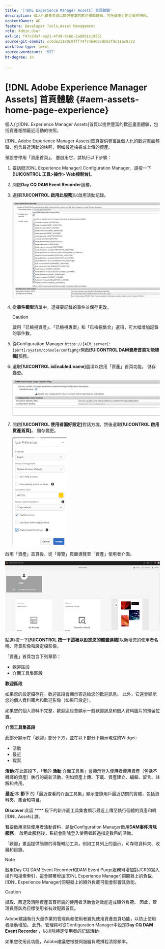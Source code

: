 ```yaml
---
title: '[!DNL Experience Manager Assets] 首頁體驗'
description: 個人化資產首頁以提供豐富的歡迎畫面體驗，包括資產近期活動的快照。
contentOwner: AG
feature: Developer Tools,Asset Management
role: Admin,User
exl-id: f47c6da7-aa21-4f49-9c66-2a8091e19561
source-git-commit: cc6de21180c9fff74f7d64067db82f0c11ac9333
workflow-type: tm+mt
source-wordcount: '557'
ht-degree: 1%

---
```


# [!DNL Adobe Experience Manager Assets] 首頁體驗 {#aem-assets-home-page-experience}

個人化[!DNL Experience Manager Assets]首頁以提供豐富的歡迎畫面體驗，包括資產相關最近活動的快照。

[!DNL Adobe Experience Manager Assets]首頁提供豐富且個人化的歡迎畫面體驗，包含最近活動的快照，例如最近檢視或上傳的資產。

預設會停用「資產首頁」。 要啟用它，請執行以下步驟：

1. 要訪問[!DNL Experience Manager] Configuration Manager，請按一下&#x200B;**[!UICONTROL 工具>操作> Web控制台]**。
1. 開啟&#x200B;**Day CQ DAM Event Recorder**&#x200B;服務。
1. 選擇&#x200B;**[!UICONTROL 啟用此服務]**&#x200B;以啟用活動記錄。

   ![chlimage_1-250](assets/chlimage_1-250.png)

1. 從&#x200B;**事件類型**&#x200B;清單中，選擇要記錄的事件並保存更改。

   >[!CAUTION]
   >
   >啟用「已檢視資產」、「已檢視專案」和「已檢視集合」選項，可大幅增加記錄的事件數。

1. 從Configuration Manager `https://[AEM_server]:[port]/system/console/configMgr`開啟&#x200B;**[!UICONTROL DAM資產首頁功能標幟]**&#x200B;服務。
1. 選取&#x200B;**[!UICONTROL isEnabled.name]**&#x200B;選項以啟用「資產」首頁功能。 儲存變更。

   ![chlimage_1-251](assets/chlimage_1-251.png)

1. 開啟&#x200B;**[!UICONTROL 使用者偏好設定]**&#x200B;對話方塊，然後選取&#x200B;**[!UICONTROL 啟用資產首頁]**。 儲存變更。

   ![user_preferences](assets/user_preferences.png)

啟用「資產」首頁後，從「導覽」頁面導覽至「資產」使用者介面。

![home_page](assets/home_page.png)

點選/按一下&#x200B;**[!UICONTROL 按一下這裡以設定您的體驗連結]**&#x200B;以新增您的使用者名稱、背景影像和設定檔影像。

「資產」首頁包含下列章節：

* 歡迎區段
* 介面工具集區段

**歡迎區段**

如果您的設定檔存在，歡迎區段會顯示寄送給您的歡迎訊息。 此外，它還會顯示您的個人資料圖片和歡迎影像（如果已設定）。

如果您的個人資料不完整，歡迎區段會顯示一般歡迎訊息和個人資料圖片的預留位置。

**介面工具集區段**

此部分顯示在「歡迎」部分下方，並在以下部分下顯示現成的Widget:

* 活動
* 最近
* 探索

**活動**:在此區段下，「我的 **活動** 介面工具集」會顯示登入使用者使用資產（包括不轉譯的資產）執行的最新活動，例如資產上傳、下載、資產建立、編輯、留言、註解和共用。

**最近**:本 **節下** 的「最近查看的介面工具集」顯示登錄用戶最近訪問的實體，包括資料夾、集合和項目。

**Discover**:此區 **** 段下的新介面工具集會顯示最近上傳至執行個體的資產和轉 [!DNL Assets] 譯。

若要啟用清除使用者活動資料，請從Configuration Manager啟用&#x200B;**DAM事件清除服務**。 啟用此服務後，系統會刪除登入使用者超過指定數目的活動。

「歡迎」畫面提供簡單的導覽輔助工具，例如工具列上的圖示，可存取資料夾、收藏和目錄。

>[!NOTE]
>
>啟用Day CQ DAM Event Recorder和DAM Event Purge服務可增加對JCR的寫入操作和搜索索引，這會顯著增加[!DNL Experience Manager]伺服器上的負載。 [!DNL Experience Manager]伺服器上的額外負載可能會影響其效能。

>[!CAUTION]
>
>擷取、篩選及清除資產首頁所需的使用者活動會對效能造成額外負荷。 因此，管理員應該為目標使用者有效配置首頁。
>
>Adobe建議執行大量作業的管理員和使用者避免使用資產首頁功能，以防止使用者活動增加。 此外，管理員可從Configuration Manager中設定&#x200B;**Day CQ DAM Event Recorder** ，以排除特定使用者的記錄活動。
>
>如果您使用此功能，Adobe建議您根據伺服器負載排程清除頻率。
